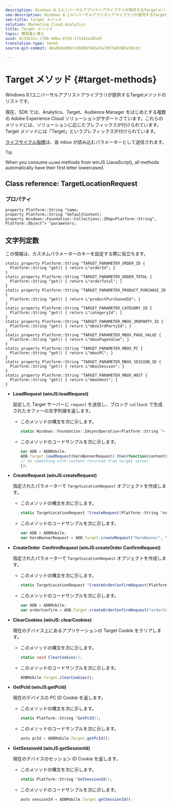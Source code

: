 ```yaml
---
description: Windows 8.1ユニバーサルアプリストアライブラリが提供するTargetメソッドのリストです。
seo-description: Windows 8.1ユニバーサルアプリストアライブラリが提供するTargetメソッドのリストです。
seo-title: Target メソッド
solution: Marketing Cloud,Analytics
title: Target メソッド
topic: 開発者と導入
uuid: 8c35b31c-c70b-4dba-8759-173342a301e9
translation-type: tm+mt
source-git-commit: 46a0b8e0087c65880f46545a78f74d5985e36cdc

---
```



# Target メソッド {#target-methods}

Windows 8.1ユニバーサルアプリストアライブラリが提供するTargetメソッドのリストです。

現在、SDK では、Analytics、Target、Audience Manager をはじめとする複数の Adobe Experience Cloud ソリューションがサポートさています。これらのメソッドには、ソリューションに応じたプレフィックスが付けられています。Target メソッドには「Target」というプレフィックスが付けられています。

[ライフサイクル指標](/help/windows-appstore/metrics.md)は、各 mbox が読み込むパラメーターとして送信されます。

>[!TIP]
>
>When you consume `winmd` methods from winJS (JavaScript), all methods automatically have their first letter lowercased.

## Class reference: TargetLocationRequest

### プロパティ

```
property Platform::String ^name; 
property Platform::String ^defaultContent; 
property Windows::Foundation::Collections::IMap<Platform::String^, Platform::Object^> ^parameters;
```

## 文字列定数

この情報は、カスタムパラメーターのキーを設定する際に役立ちます。

```
static property Platform::String ^TARGET_PARAMETER_ORDER_ID { 
  Platform::String ^get() { return L"orderId"; } 
} 
static property Platform::String ^TARGET_PARAMETER_ORDER_TOTAL { 
  Platform::String ^get() { return L"orderTotal"; } 
} 
static property Platform::String ^TARGET_PARAMETER_PRODUCT_PURCHASE_ID { 
  Platform::String ^get() { return L"productPurchasedId"; } 
} 
static property Platform::String ^TARGET_PARAMETER_CATEGORY_ID { 
  Platform::String ^get() { return L"categoryId"; } 
} 
static property Platform::String ^TARGET_PARAMETER_MBOX_3RDPARTY_ID { 
  Platform::String ^get() { return L"mbox3rdPartyId"; } 
} 
static property Platform::String ^TARGET_PARAMETER_MBOX_PAGE_VALUE { 
  Platform::String ^get() { return L"mboxPageValue"; } 
} 
static property Platform::String ^TARGET_PARAMETER_MBOX_PC { 
  Platform::String ^get() { return L"mboxPC"; } 
} 
static property Platform::String ^TARGET_PARAMETER_MBOX_SESSION_ID { 
  Platform::String ^get() { return L"mboxSession"; } 
} 
static property Platform::String ^TARGET_PARAMETER_MBOX_HOST { 
  Platform::String ^get() { return L"mboxHost"; } 
}
```

* **LoadRequest (winJS:loadRequest)**

   設定した Target サーバーに `request` を送信し、ブロック `callback` で生成されたオファーの文字列値を返します。

   * このメソッドの構文を次に示します。

      ```csharp
      static Windows::Foundation::IAsyncOperation<Platform::String ^> ^LoadRequest(TargetLocationRequest ^request);
      ```

   * このメソッドのコードサンプルを次に示します。

      ```js
      var ADB = ADBMobile; 
      ADB.Target.loadRequest(heroBannerRequest).then(function(content) { 
      // do something with content returned from target server 
      });
      ```

* **CreateRequest (winJS:createRequest)**

   指定されたパラメーターで `TargetLocationRequest` オブジェクトを作成します。

   * このメソッドの構文を次に示します。

      ```csharp
      static TargetLocationRequest ^CreateRequest(Platform::String ^name, Platform::String ^defaultContent, Windows::Foundation::Collections::IMap<Platform::String^, Platform::Object^> ^parameters); 
      ```

   * このメソッドのコードサンプルを次に示します。

      ```js
      var ADB = ADBMobile; 
      var heroBannerRequest = ADB.Target.createRequest("heroBanner", "default.png", null); 
      ```

* **CreateOrder &#x200B; ConfirmRequest (winJS:createOrder &#x200B; ConfirmRequest)**

   指定されたパラメーターで `TargetLocationRequest` オブジェクトを作成します。

   * このメソッドの構文を次に示します。

      ```csharp
      static TargetLocationRequest ^CreateOrderConfirmRequest(Platform::String ^name, Platform::String ^orderId, Platform::String ^orderTotal, Platform::String ^productPurchasedId, Windows::Foundation::Collections::IMap<Platform::String^, Platform::Object> ^parameters); 
      ```

   * このメソッドのコードサンプルを次に示します。

      ```js
      var ADB = ADBMobile; 
      var orderConfirm = ADB.Target.createOrderConfirmRequest("orderConfirm", "order", "47.88", "3722", null); 
      ```

* **ClearCookies (winJS: clearCookies)**

   現在のデバイス上にあるアプリケーションの Target Cookie をクリアします。

   * このメソッドの構文を次に示します。

      ```csharp
      static void ClearCookies(); 
      ```

   * このメソッドのコードサンプルを次に示します。

      ```js
      ADBMobile.Target.clearCookies();
      ```

* **GetPcId (winJS:getPcId)**

   現在のデバイスの PC ID Cookie を返します。

   * このメソッドの構文を次に示します。

      ```csharp
      static Platform::String ^GetPcId();
      ```

   * このメソッドのコードサンプルを次に示します。

      ```js
      auto pcId = ADBMobile.Target.getPcId(); 
      ```

* **GetSessionId (winJS:getSessionId)**

   現在のデバイスのセッション ID Cookie を返します。

   * このメソッドの構文を次に示します。

      ```csharp
      static Platform::String ^GetSessionId(); 
      ```

   * このメソッドのコードサンプルを次に示します。

      ```js
      auto sessionId = ADBMobile.Target.getSessionId(); 
      ```

